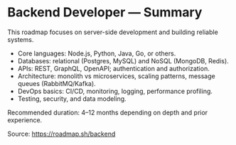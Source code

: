 # Backend Developer — Summary

This roadmap focuses on server-side development and building reliable systems.

- Core languages: Node.js, Python, Java, Go, or others.
- Databases: relational (Postgres, MySQL) and NoSQL (MongoDB, Redis).
- APIs: REST, GraphQL, OpenAPI; authentication and authorization.
- Architecture: monolith vs microservices, scaling patterns, message queues (RabbitMQ/Kafka).
- DevOps basics: CI/CD, monitoring, logging, performance profiling.
- Testing, security, and data modeling.

Recommended duration: 4–12 months depending on depth and prior experience.

Source: https://roadmap.sh/backend
